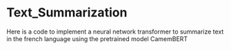 # Text_Summarization
Here is a code to implement a neural network transformer to summarize text in the french language using the pretrained model CamemBERT


